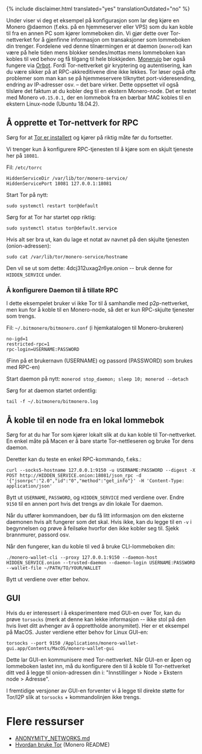 {% include disclaimer.html translated="yes" translationOutdated="no" %}

Under viser vi deg et eksempel på konfigurasjon som lar deg kjøre en Monero @daemon (f.eks. på en hjemmeserver eller VPS) som du kan koble til fra en annen PC som kjører lommeboken din. Vi gjør dette over Tor-nettverket for å gjenfinne informasjon om transaksjoner som lommeboken din trenger. Fordelene ved denne tilnærmingen er at daemon (`monerod`) kan være på hele tiden mens blokker sendes/mottas mens lommeboken kan kobles til ved behov og få tilgang til hele blokkjeden. [Monerujo](https://www.monerujo.io/) bør også fungere via [Orbot](https://guardianproject.info/apps/org.torproject.android/).  Fordi Tor-nettverket gir kryptering og autentisering, kan du være sikker på at RPC-akkreditivene dine ikke lekkes. Tor løser også ofte problemer som man kan se på hjemmeservere tilknyttet port-videresending, endring av IP-adresser osv. – det bare virker. Dette oppsettet vil også tilsløre det faktum at du kobler deg til en ekstern Monero-node. Det er testet med Monero `v0.15.0.1`, der en lommebok fra en bærbar MAC kobles til en ekstern Linux-node (Ubuntu 18.04.2).

## Å opprette et Tor-nettverk for RPC

Sørg for at [Tor er installert](https://community.torproject.org/relay/setup/bridge/debian-ubuntu/) og kjører på riktig måte før du fortsetter.

Vi trenger kun å konfigurere RPC-tjenesten til å kjøre som en skjult tjeneste her på `18081`.

Fil: `/etc/torrc`

```
HiddenServiceDir /var/lib/tor/monero-service/
HiddenServicePort 18081 127.0.0.1:18081
```
Start Tor på nytt:
```
sudo systemctl restart tor@default
```

Sørg for at Tor har startet opp riktig:
```
sudo systemctl status tor@default.service
```

Hvis alt ser bra ut, kan du lage et notat av navnet på den skjulte tjenesten (onion-adressen):
```
sudo cat /var/lib/tor/monero-service/hostname
```
Den vil se ut som dette: 4dcj312uxag2r6ye.onion -- bruk denne for `HIDDEN_SERVICE` under.

### Å konfigurere Daemon til å tillate RPC

I dette eksempelet bruker vi ikke Tor til å samhandle med p2p-nettverket, men kun for å koble til en Monero-node, så det er kun RPC-skjulte tjenester som trengs.

Fil: `~/.bitmonero/bitmonero.conf` (i hjemkatalogen til Monero-brukeren)

```
no-igd=1
restricted-rpc=1
rpc-login=USERNAME:PASSWORD
```
(Finn på et brukernavn (USERNAME) og passord (PASSWORD) som brukes med RPC-en)

Start daemon på nytt: `monerod stop_daemon; sleep 10; monerod --detach`

Sørg for at daemon startet ordentlig:
```
tail -f ~/.bitmonero/bitmonero.log
```

## Å koble til en node fra en lokal lommebok

Sørg for at du har Tor som kjører lokalt slik at du kan koble til Tor-nettverket. En enkel måte på Macen er å bare starte Tor-nettleseren og bruke Tor dens daemon.

Deretter kan du teste en enkel RPC-kommando, f.eks.:
```
curl --socks5-hostname 127.0.0.1:9150 -u USERNAME:PASSWORD --digest -X POST http://HIDDEN_SERVICE.onion:18081/json_rpc -d '{"jsonrpc":"2.0","id":"0","method":"get_info"}' -H 'Content-Type: application/json'
```
Bytt ut `USERNAME`, `PASSWORD`, og `HIDDEN_SERVICE` med verdiene over. Endre `9150` til en annen port hvis det trengs av din lokale Tor daemon.

Når du utfører kommandoen, bør du få litt informasjon om den eksterne daemonen hvis alt fungerer som det skal. Hvis ikke, kan du legge til en ` -v ` i begynnelsen og prøve å feilsøke hvorfor den ikke kobler seg til. Sjekk brannmurer, passord osv.

Når den fungerer, kan du koble til ved å bruke CLI-lommeboken din:
```
./monero-wallet-cli --proxy 127.0.0.1:9150 --daemon-host HIDDEN_SERVICE.onion --trusted-daemon --daemon-login USERNAME:PASSWORD --wallet-file ~/PATH/TO/YOUR/WALLET
```
Bytt ut verdiene over etter behov.

## GUI

Hvis du er interessert i å eksperimentere med GUI-en over Tor, kan du prøve `torsocks` (merk at denne kan lekke informasjon -- ikke stol på den hvis livet ditt avhenger av å opprettholde anonymitet).  Her er et eksempel på MacOS. Juster verdiene etter behov for Linux GUI-en:
```
torsocks --port 9150 /Applications/monero-wallet-gui.app/Contents/MacOS/monero-wallet-gui
```

Dette lar GUI-en kommunisere med Tor-nettverket. Når GUI-en er åpen og lommeboken lastet inn, må du konfigurere den til å koble til Tor-nettverket ditt ved å legge til onion-adressen din i: "Innstillinger > Node > Ekstern node > Adresse".

I fremtidige versjoner av GUI-en forventer vi å legge til direkte støtte for Tor/I2P slik at `torsocks` + kommandolinjen ikke trengs.

# Flere ressurser

* [ANONYMITY_NETWORKS.md](https://github.com/monero-project/monero/blob/master/docs/ANONYMITY_NETWORKS.md)
* [Hvordan bruke Tor](https://github.com/monero-project/monero#using-tor) (Monero README)
